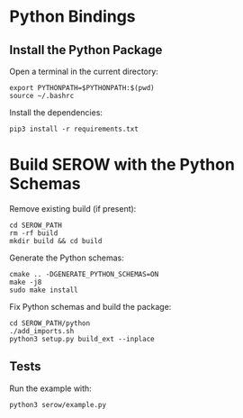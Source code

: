 # Python Bindings

## Install the Python Package

Open a terminal in the current directory:

```
export PYTHONPATH=$PYTHONPATH:$(pwd)
source ~/.bashrc
```

Install the dependencies:

```
pip3 install -r requirements.txt
```

# Build SEROW with the Python Schemas 

Remove existing build (if present):

```
cd SEROW_PATH
rm -rf build
mkdir build && cd build
```

Generate the Python schemas:

```
cmake .. -DGENERATE_PYTHON_SCHEMAS=ON
make -j8
sudo make install
```

Fix Python schemas and build the package:

```
cd SEROW_PATH/python
./add_imports.sh
python3 setup.py build_ext --inplace
```

## Tests

Run the example with: 

```
python3 serow/example.py
```
